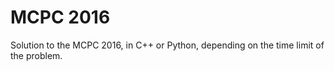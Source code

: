 # MCPC 2016

Solution to the MCPC 2016, in C++ or Python, depending on the time limit of the problem.

